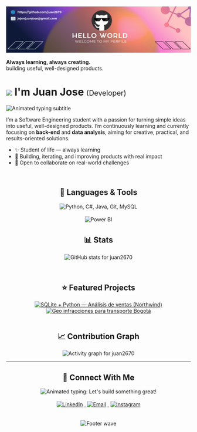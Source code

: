 <!-- ====== BANNER ====== -->
![Juan Jose Banner](./banner.png)

<!-- ====== HERO ====== -->
<p align="left">
  <strong>Always learning, always creating.</strong><br/>
  building useful, well-designed products.
</p>

<!-- ====== HEADER ====== -->
<h1>
  <img src="https://emojis.slackmojis.com/emojis/images/1531849430/4246/blob-sunglasses.gif?1531849430" width="30" />
  I'm Juan Jose
  <span style="font-size:0.7em; font-weight:400;">(Developer)</span>
</h1>

<!-- Animated subtitle -->
<p align="left">
  <img
    src="https://readme-typing-svg.demolab.com?font=JetBrains+Mono&weight=700&size=20&pause=1200&color=79D3C3&vCenter=true&width=750&lines=Software+Engineering+student;Back-end+%26+Data+Analysis+focused;I+love+building+useful%2C+well-designed+products;Always+learning%2C+always+creating"
    alt="Animated typing subtitle"
  />
</p>

<!-- ====== INTRO ====== -->
<p align="left">
  I’m a Software Engineering student with a passion for turning simple ideas into useful, well-designed products.
  I’m continuously learning and currently focusing on <b>back-end</b> and <b>data analysis</b>, aiming for creative,
  practical, and results-oriented solutions.
</p>

- ✨ Student of life — always learning  
- 🌱 Building, iterating, and improving products with real impact  
- 🤝 Open to collaborate on real-world challenges

<br/>

<!-- ====== STACK / SKILLS ====== -->
<h2 align="center">🧰 Languages &amp; Tools</h2>

<!-- Icons row (Python, C#, Java, Git, MySQL) -->
<p align="center">
  <img
    src="https://skillicons.dev/icons?i=py,cs,java,git,mysql"
    height="48"
    alt="Python, C#, Java, Git, MySQL"
  />
</p>

<!-- Badges (Power BI y SQL Server) -->
<p align="center">
  <img
    src="https://img.shields.io/badge/Power%20BI-F2C811?style=for-the-badge&logo=powerbi&logoColor=000"
    alt="Power BI"
    height="28"
    style="margin:4px 6px;"
  />
</p>


<!-- ====== STATS ====== -->
<h2 align="center">📊 Stats</h2>
<p align="center">
  <img
    src="https://github-readme-stats.vercel.app/api?username=juan2670&show_icons=true&title_color=FFEB95&text_color=79D3C3&icon_color=C792EA&bg_color=011627&hide_border=false"
    alt="GitHub stats for juan2670"
  />
</p>

<br/>

<!-- ====== FEATURED PROJECTS ====== -->
<h2 align="center">⭐ Featured Projects</h2>
<div align="center">

 <!-- NUEVO: SQLite + Python — Análisis de ventas (Northwind) -->
<a href="https://github.com/juan2670/SQLite-y-Python">
  <img
    src="https://github-readme-stats.vercel.app/api/pin/?username=juan2670&repo=SQLite-y-Python&title_color=FFEB95&text_color=79D3C3&bg_color=011627&hide_border=false"
    alt="SQLite + Python — Análisis de ventas (Northwind)"
  />
</a>


  <!-- Se mantiene: Geo infracciones – Bogotá Transport -->
  <a href="https://github.com/juan2670/geo-infracciones-transporte-bogota">
    <img
      src="https://github-readme-stats.vercel.app/api/pin/?username=juan2670&repo=geo-infracciones-transporte-bogota&title_color=FFEB95&text_color=79D3C3&bg_color=011627&hide_border=false"
      alt="Geo infracciones para transporte Bogotá"
    />
  </a>

</div>

<br/>

<!-- ====== CONTRIBUTION GRAPH ====== -->
<h2 align="center">📈 Contribution Graph</h2>
<p align="center">
  <img
    src="https://github-readme-activity-graph.vercel.app/graph?username=juan2670&bg_color=011627&color=79D3C3&line=C792EA&point=FFEB95&area=true&hide_border=false"
    alt="Activity graph for juan2670"
  />
</p>

---

<!-- ====== CONNECT ====== -->
<h2 align="center">🤝 Connect With Me</h2>

<!-- Animated headline -->
<p align="center">
  <img
    src="https://readme-typing-svg.demolab.com?font=JetBrains+Mono&weight=600&size=22&pause=1200&color=79D3C3&center=true&vCenter=true&width=700&lines=Let's+build+something+great+%F0%9F%9A%80;Open+to+collaboration+and+new+ideas;Say+hi+on+LinkedIn+or+email+%F0%9F%91%8B"
    alt="Animated typing: Let's build something great!"
  />
</p>

<!-- Badges -->
<div align="center">
  <a href="https://www.linkedin.com/in/juan-jose-jejen-097785295/" target="_blank">
    <img
      src="https://img.shields.io/badge/LinkedIn-1E77B5?style=for-the-badge&logo=linkedin&logoColor=fff"
      alt="LinkedIn"
      style="margin:4px;"
    />
  </a>
  <a href="mailto:jejenjuanjose@gmail.com" target="_blank">
    <img
      src="https://img.shields.io/badge/Gmail-D14836?style=for-the-badge&logo=gmail&logoColor=fff"
      alt="Email"
      style="margin:4px;"
    />
  </a>
  <a href="https://www.instagram.com/juan.__.2670/" target="_blank">
    <img
      src="https://img.shields.io/badge/Instagram-E4405F?style=for-the-badge&logo=instagram&logoColor=fff"
      alt="Instagram"
      style="margin:4px;"
    />
  </a>
</div>

<br/>

<!-- ====== FOOTER ====== -->
<p align="center">
  <img
    src="https://capsule-render.vercel.app/api?type=waving&color=gradient&height=65&section=footer"
    alt="Footer wave"
  />
</p>
